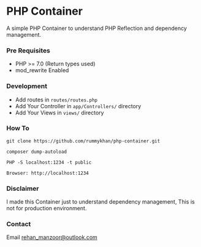 # PHP Container

A simple PHP Container to understand PHP Reflection and dependency management.


### Pre Requisites
 - PHP >= 7.0 (Return types used)
 - mod_rewrite Enabled
 
### Development
 - Add routes in `routes/routes.php`
 - Add Your Controller in `app/Controllers/` directory
 - Add Your Views in `views/` directory 

### How To
`git clone https://github.com/rummykhan/php-container.git`

`composer dump-autoload`

`PHP -S localhost:1234 -t public`

`Browser: http://localhost:1234`

### Disclaimer
I made this Container just to understand dependency management, This is not for production environment.

### Contact
Email <a href="mailto:rehan_manzoor@outlook.com">rehan_manzoor@outlook.com</a>